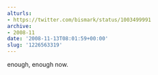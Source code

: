 ```yaml
---
alturls:
- https://twitter.com/bismark/status/1003499991
archive:
- 2008-11
date: '2008-11-13T08:01:59+00:00'
slug: '1226563319'
---
```


enough, enough now.

